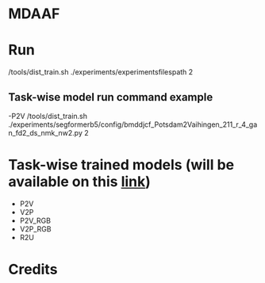 # MDAAF

# Run

/tools/dist_train.sh ./experiments/experimentsfilespath 2

## Task-wise model run command example
-P2V
/tools/dist_train.sh ./experiments/segformerb5/config/bmddjcf_Potsdam2Vaihingen_211_r_4_gan_fd2_ds_nmk_nw2.py 2





# Task-wise trained models (will be available on this [link](https://drive.google.com/drive/folders/17tOm5PqvEiKZGz-YzF8vHXyEwhGpnTuA))
- P2V
- V2P
- P2V_RGB
- V2P_RGB
- R2U

# Credits


